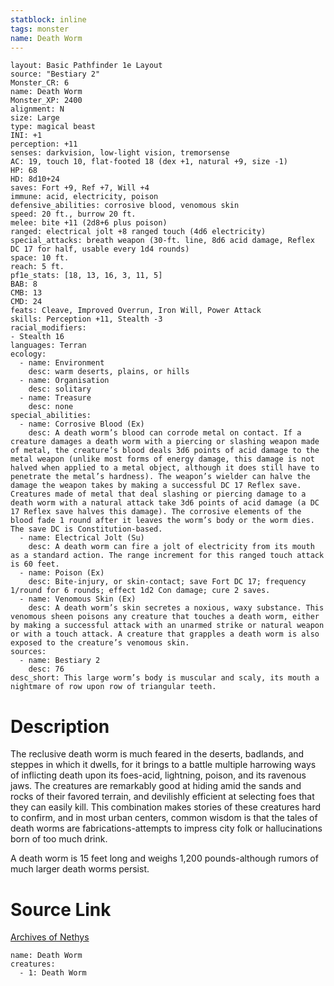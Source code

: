 ```yaml
---
statblock: inline
tags: monster
name: Death Worm
---
```

```statblock
layout: Basic Pathfinder 1e Layout
source: "Bestiary 2"
Monster_CR: 6
name: Death Worm
Monster_XP: 2400
alignment: N
size: Large
type: magical beast
INI: +1
perception: +11
senses: darkvision, low-light vision, tremorsense
AC: 19, touch 10, flat-footed 18 (dex +1, natural +9, size -1)
HP: 68
HD: 8d10+24
saves: Fort +9, Ref +7, Will +4
immune: acid, electricity, poison
defensive_abilities: corrosive blood, venomous skin
speed: 20 ft., burrow 20 ft.
melee: bite +11 (2d8+6 plus poison)
ranged: electrical jolt +8 ranged touch (4d6 electricity)
special_attacks: breath weapon (30-ft. line, 8d6 acid damage, Reflex DC 17 for half, usable every 1d4 rounds)
space: 10 ft.
reach: 5 ft.
pf1e_stats: [18, 13, 16, 3, 11, 5]
BAB: 8
CMB: 13
CMD: 24
feats: Cleave, Improved Overrun, Iron Will, Power Attack
skills: Perception +11, Stealth -3
racial_modifiers:
- Stealth 16
languages: Terran
ecology:
  - name: Environment
    desc: warm deserts, plains, or hills
  - name: Organisation
    desc: solitary
  - name: Treasure
    desc: none
special_abilities:
  - name: Corrosive Blood (Ex)
    desc: A death worm’s blood can corrode metal on contact. If a creature damages a death worm with a piercing or slashing weapon made of metal, the creature’s blood deals 3d6 points of acid damage to the metal weapon (unlike most forms of energy damage, this damage is not halved when applied to a metal object, although it does still have to penetrate the metal’s hardness). The weapon’s wielder can halve the damage the weapon takes by making a successful DC 17 Reflex save. Creatures made of metal that deal slashing or piercing damage to a death worm with a natural attack take 3d6 points of acid damage (a DC 17 Reflex save halves this damage). The corrosive elements of the blood fade 1 round after it leaves the worm’s body or the worm dies. The save DC is Constitution-based.
  - name: Electrical Jolt (Su)
    desc: A death worm can fire a jolt of electricity from its mouth as a standard action. The range increment for this ranged touch attack is 60 feet.
  - name: Poison (Ex)
    desc: Bite-injury, or skin-contact; save Fort DC 17; frequency 1/round for 6 rounds; effect 1d2 Con damage; cure 2 saves.
  - name: Venomous Skin (Ex)
    desc: A death worm’s skin secretes a noxious, waxy substance. This venomous sheen poisons any creature that touches a death worm, either by making a successful attack with an unarmed strike or natural weapon or with a touch attack. A creature that grapples a death worm is also exposed to the creature’s venomous skin.
sources:
  - name: Bestiary 2
    desc: 76
desc_short: This large worm’s body is muscular and scaly, its mouth a nightmare of row upon row of triangular teeth. 
```
# Description
The reclusive death worm is much feared in the deserts, badlands, and steppes in which it dwells, for it brings to a battle multiple harrowing ways of inflicting death upon its foes-acid, lightning, poison, and its ravenous jaws. The creatures are remarkably good at hiding amid the sands and rocks of their favored terrain, and devilishly efficient at selecting foes that they can easily kill. This combination makes stories of these creatures hard to confirm, and in most urban centers, common wisdom is that the tales of death worms are fabrications-attempts to impress city folk or hallucinations born of too much drink. 

A death worm is 15 feet long and weighs 1,200 pounds-although rumors of much larger death worms persist.
# Source Link
[Archives of Nethys](https://aonprd.com/MonsterDisplay.aspx?ItemName=Death%20Worm)
```encounter-table
name: Death Worm
creatures:
  - 1: Death Worm
```
